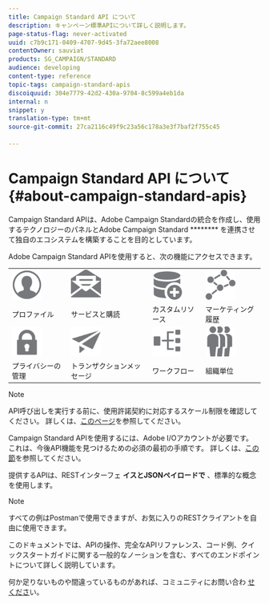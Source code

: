 ```yaml
---
title: Campaign Standard API について
description: キャンペーン標準APIについて詳しく説明します。
page-status-flag: never-activated
uuid: c7b9c171-0409-4707-9d45-3fa72aee8008
contentOwner: sauviat
products: SG_CAMPAIGN/STANDARD
audience: developing
content-type: reference
topic-tags: campaign-standard-apis
discoiquuid: 304e7779-42d2-430a-9704-8c599a4eb1da
internal: n
snippet: y
translation-type: tm+mt
source-git-commit: 27ca2116c49f9c23a56c178a3e3f7baf2f755c45

---
```



# Campaign Standard API について{#about-campaign-standard-apis}

Campaign Standard APIは、Adobe Campaign Standardの統合を作成し、使用するテクノロジーのパネルとAdobe Campaign Standard ******** を連携させて独自のエコシステムを構築することを目的としています。

Adobe Campaign Standard APIを使用すると、次の機能にアクセスできます。

<table>
<tr>
    <td valign="top">
        <a href="../../api/using/retrieving-profiles.md"><img width="60px" alt="conditions" src="assets/icon_profile.svg"/></a>
    </td>
    <td valign="top">
        <a href="../../api/using/creating-a-service.md"><img width="60px" alt="conditions" src="assets/icon_services.svg"/></a>
    </td>
    <td valign="top">
        <a href="../../api/using/interacting-with-custom-resources.md"><img width="60px" alt="conditions" src="assets/icon_customresources.svg"/></a>
    </td>
    <td valign="top">
        <a href="../../api/using/interacting-with-marketing-history.md"><img width="60px" alt="conditions" src="assets/icon_marketinghistory.svg"/></a>
    </td>
</tr>
<tr>
<td>プロファイル</td>
<td>サービスと購読</td>
<td>カスタムリソース</td>
<td>マーケティング履歴</td>
</tr>
<tr>
    <td valign="top">
        <a href="../../api/using/creating-a-privacy-request.md"><img width="60px" alt="conditions" src="assets/icon_privacy.svg"/></a>
    </td>
    <td valign="top">
        <a href="../../api/using/managing-transactional-messages.md"><img width="60px" alt="conditions" src="assets/icon_transactionalmessage.svg"/></a>
    </td>
    <td valign="top">
        <a href="../../api/using/controlling-a-workflow.md"><img width="60px" alt="conditions" src="assets/icon_workflows.svg"/></a>
    </td>
    <td valign="top">
        <a href="../../api/using/retrieving-an-organizational-unit.md"><img width="60px" alt="conditions" src="assets/icon_units.svg"/></a>
    </td>
</tr>
<tr>
<td>プライバシーの管理</td>
<td>トランザクションメッセージ</td>
<td>ワークフロー</td>
<td>組織単位</td>
</td>
</table>

>[!NOTE]
>
>API呼び出しを実行する前に、使用許諾契約に対応するスケール制限を確認してください。 詳しくは、[このページ](https://helpx.adobe.com/legal/product-descriptions/campaign-standard.html#ITInfrastructureResourcesbyActiveProfilesTiers)を参照してください。

Campaign Standard APIを使用するには、Adobe I/Oアカウントが必要です。 これは、今後API機能を見つけるための必須の最初の手順です。
詳しくは、[この節](../../api/using/setting-up-api-access.md)を参照してください。

提供するAPIは、RESTインターフェ **イスとJSONペイロードで** 、標準的な概念を使用します。

>[!NOTE]
>
>すべての例はPostmanで使用できますが、お気に入りのRESTクライアントを自由に使用できます。

このドキュメントでは、APIの操作、完全なAPIリファレンス、コード例、クイックスタートガイドに関する一般的なノーションを含む、すべてのエンドポイントについて詳しく説明しています。

何か足りないものや間違っているものがあれば、コミュニティにお問い合わ [せくださ](https://help-forums.adobe.com/content/adobeforums/en/campaign-forum/adobe-campaign.html)い。